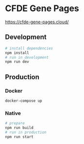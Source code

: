 # CFDE Gene Pages

<https://cfde-gene-pages.cloud/>

## Development

```bash
# install dependencies
npm install
# run in development
npm run dev
```

## Production

### Docker
```bash
docker-compose up
```

### Native
```bash
# prepare
npm run build
# run in production
npm run start
```
